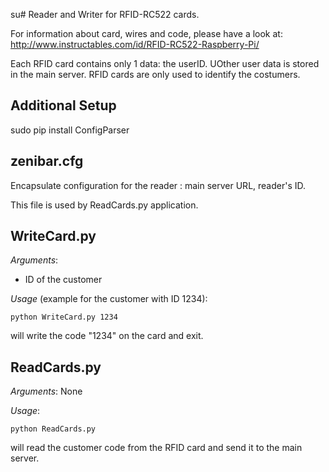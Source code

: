 su# Reader and Writer for RFID-RC522 cards.

For information about card, wires and code, please have a look at: 
http://www.instructables.com/id/RFID-RC522-Raspberry-Pi/


Each RFID card contains only 1 data: the userID.
UOther user data is stored in the main server. RFID cards are only used to identify the costumers.

## Additional Setup
sudo pip install ConfigParser

## zenibar.cfg
Encapsulate configuration for the reader : main server URL, reader's ID.

This file is used by ReadCards.py application.

## WriteCard.py
_Arguments_:
- ID of the customer

_Usage_ (example for the customer with ID 1234): 
```shell
python WriteCard.py 1234
``` 
will write the code "1234" on the card and exit.

 
## ReadCards.py
_Arguments_:
None

_Usage_: 
```shell
python ReadCards.py
``` 
will read the customer code from the RFID card and send it to the main server.
 
